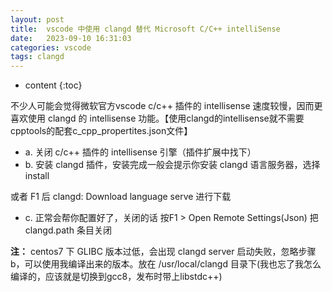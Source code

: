 ```yaml
---
layout: post
title:  vscode 中使用 clangd 替代 Microsoft C/C++ intelliSense
date:   2023-09-10 16:31:03
categories: vscode
tags: clangd
---
```


* content
{:toc}

不少人可能会觉得微软官方vscode c/c++ 插件的 intellisense 速度较慢，因而更喜欢使用 clangd 的 intellisense 功能。【使用clangd的intellisense就不需要cpptools的配套c_cpp_propertites.json文件】

- a. 关闭 c/c++ 插件的 intellisense 引擎（插件扩展中找下）
- b. 安装 clangd 插件，安装完成一般会提示你安装 clangd 语言服务器，选择 install

或者 F1 后 clangd: Download language serve 进行下载

- c. 正常会帮你配置好了，关闭的话 按F1 > Open Remote Settings(Json) 把 clangd.path 条目关闭

**注：** centos7 下 GLIBC 版本过低，会出现 clangd server 启动失败，忽略步骤b，可以使用我编译出来的版本。放在 /usr/local/clangd 目录下(我也忘了我怎么编译的，应该就是切换到gcc8，发布时带上libstdc++)